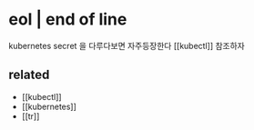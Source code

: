 # eol | end of line

kubernetes secret 을 다루다보면 자주등장한다 [[kubectl]] 참조하자

## related
- [[kubectl]]
- [[kubernetes]]
- [[tr]]
